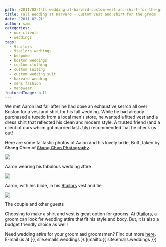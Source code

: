 ```yaml
---
path: /2011/02/fall-wedding-at-harvard-custom-vest-and-shirt-for-the-groom/
title: Fall Wedding at Harvard - Custom vest and shirt for the groom
date: '2011-02-24'
author: sam
categories:
  - our-clients
  - weddings
tags:
  - 9tailors
  - 9tailors weddings
  - bespoke
  - boston weddings
  - custom clothing
  - custom suiting
  - custom wedding suit
  - harvard wedding
  - mens fashion
  - menswear
featuredImage: null
---
```

We met Aaron last fall after he had done an exhaustive search all over Boston for a vest and shirt for his fall wedding. While he had already purchased a tuxedo from a local men's store, he wanted a fitted vest and a dress shirt that reflected his clean and modern style. A trusted friend (and a client of ours whom got married last July) recommended that he check us out!

Here are some fantastic photos of Aaron and his lovely bride, Britt, taken by Shang Chen of [Shang Chen Photography](http://www.shangchenphoto.com/index.php?splash=1).

[![](http://shangchenphoto.com/blog/wp-content/uploads/2010/11/boston-wedding-photographer-1011-38.jpg)](http://shangchenphoto.com/blog/wp-content/uploads/2010/11/boston-wedding-photographer-1011-38.jpg)

Aaron wearing his fabulous wedding attire

[![](http://shangchenphoto.com/blog/wp-content/uploads/2010/11/boston-wedding-photographer-1011-27.jpg)](http://shangchenphoto.com/blog/wp-content/uploads/2010/11/boston-wedding-photographer-1011-27.jpg)

Aaron, with his bride, in his [9tailors](http://9tailors.com/) vest and tie

[![](http://3.bp.blogspot.com/--SVybGYksnQ/TWWPPBcgBBI/AAAAAAAAIsY/ro1HYmyDJME/s400/boston-wedding-photographer-1011-29.jpg)](http://3.bp.blogspot.com/--SVybGYksnQ/TWWPPBcgBBI/AAAAAAAAIsY/ro1HYmyDJME/s1600/boston-wedding-photographer-1011-29.jpg)

The couple and other guests

Choosing to make a shirt and vest is great option for grooms. At [9tailors](http://9tailors.com/), a groom can look for wedding attire that fit his style and body. But, it is also a budget friendly choice as well!

Need wedding attire for your groom and groomsmen? Find out more [here](http://9tailors.com/catalogs/weddings). E-mail us at [{{ site.emails.weddings }}.](mailto:{{ site.emails.weddings }})